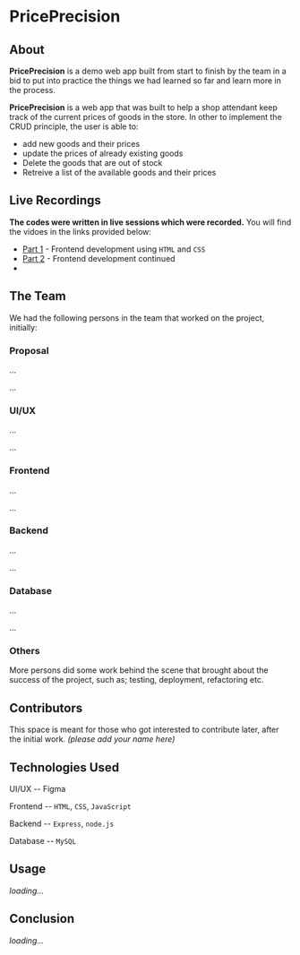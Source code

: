 # PricePrecision

## About
**PricePrecision** is a demo web app built from start to finish by the team in a bid to put into practice the things we had learned so far and learn more in the process.

**PricePrecision** is a web app that was built to help a shop attendant keep track of the current prices of goods in the store.
In other to implement the CRUD principle, the user is able to:
- add new goods and their prices
- update the prices of already existing goods
- Delete the goods that are out of stock
- Retreive a list of the available goods and their prices

## Live Recordings
**The codes were written in live sessions which were recorded.** You will find the vidoes in the links provided below:
- [Part 1](https://youtu.be/2dm6MhWy9OY) - Frontend development using `HTML` and `CSS`
- [Part 2](https://youtu.be/kFZSqpePHNE) - Frontend development continued
- 
## The Team
We had the following persons in the team that worked on the project, initially:
### Proposal
...

...
### UI/UX
...

...
### Frontend
...

...
### Backend
...

...
### Database
...

...
### Others
More persons did some work behind the scene that brought about the success of the project, such as; testing, deployment, refactoring etc.

## Contributors
This space is meant for those who got interested to contribute later, after the initial work. *(please add your name here)*

## Technologies Used
UI/UX    -- Figma

Frontend -- `HTML`, `CSS`, `JavaScript`

Backend  -- `Express`, `node.js`

Database -- `MySQL`

## Usage
*loading...*

## Conclusion
*loading...*
